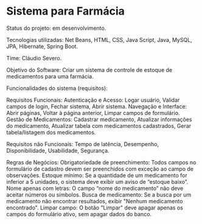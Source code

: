 # Sistema para Farmácia

Status do projeto: em desenvolvimento.

Tecnologias utilizadas: Net Beans, HTML, CSS, Java Script, Java, MySQL, JPA, Hibernate, Spring Boot.

Time: Cláudio Severo.

Objetivo do Software: Criar um sistema de controle de estoque de medicamentos para uma farmácia.

Funcionalidades do sistema (requisitos):

Requisitos Funcionais: 
Autenticação e Acesso: Logar usuário, Validar campos de login, Fechar sistema, Abrir sistema.
Navegação e Interface: Abrir páginas, Voltar à página anterior, Limpar campos de formulário.
Gestão de Medicamentos: Cadastrar medicamento, Atualizar informações do medicamento, Atualizar tabela com medicamentos cadastrados, Gerar tabela/listagem dos medicamentos.

Requisitos não Funcionais: Tempo de latência, Desempenho, Disponibilidade, Usabilidade, Segurança.

Regras de Negócios: 
Obrigatoriedade de preenchimento: Todos campos no formulário de cadastro devem ser preenchidos com exceção ao campo de observações.
Estoque mínimo: Se a quantidade de um medicamento for inferior a 5 unidades, o sistema deve exibir um aviso de “estoque baixo”.
Nome apenas com letras: O campo “nome do medicamento” não deve aceitar números ou símbolos.
Busca de medicamento: Se a busca por um medicamento não encontrar resultados, exibir "Nenhum medicamento encontrado".
Limpar campo: O botão "Limpar" deve apagar apenas os campos do formulário ativo, sem apagar dados do banco.

